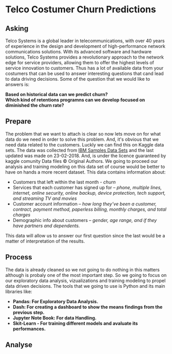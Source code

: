 # Telco Costumer Churn Predictions

## Asking 
Telco Systems is a global leader in telecommunications, with over 40 years of experience in the design and development of high-performance network communications solutions. With its advanced software and hardware solutions, Telco Systems provides a revolutionary approach to the network edge for service providers, allowing them to offer the highest levels of service innovation to customers. Thus has a lot of available data from your costumers that can be used to answer interesting questions that cand lead to data driving decisions.
Some of the question that we would like to answers is:

**Based on historical data can we predict churn?** <br/>
**Which kind of retentions programns can we develop focused on diminished the churn rate?**

## Prepare 
The problem that we want to attach is clear so now lets move on for what data do we need in order to solve this problem. And, it's obvious that we need data related to the customers. Luckly we can find this on Kaggle data sets.
The data was collected from [IBM Samples Data Sets](https://community.ibm.com/community/user/businessanalytics/blogs/steven-macko/2019/07/11/telco-customer-churn-1113) and the last updated was made on 23-02-2018. And, is under the licence guaranteed by kaggle comunity Data files © Original Authors.
We going to proceed our analysis and training modeling on this data set of course would be better to have on hands a more recent dataset.
This data contains information about:
- Customers that left within the last month - *churn* <br/>
- Services that each customer has signed up for – *phone, multiple lines, internet, online security, online backup, device protection, tech support, and streaming TV and movies* <br/>
- Customer account information – *how long they’ve been a customer, contract, payment method, paperless billing, monthly charges, and total charges* <br/>
- Demographic info about customers – *gender, age range, and if they have partners and dependents.* <br/>
<p>This data will allow us to answer our first question since the last would be a matter of interpretation of the results.<p/>

## Process
The data is already cleaned so we not going to do nothing in this matters although is probaly one of the most important step. So we going to focus on our exploratory data analysis, vizualizations and training modeling to propel data driven decisions.
The tools that we going to use is Python and its main libraries like:
- **Pandas: For Exploratory Data Analysis.**<br/>
- **Dash: For creating a dashboard to show the means findings from the previous step.**<br/>
- **Jupyter Note Book: For data Handling.**<br/> 
- **Skit-Learn - For training different models and avaluate its performances.** 

## Analyse 

